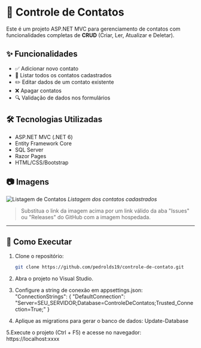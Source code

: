# 📇 Controle de Contatos

Este é um projeto ASP.NET MVC para gerenciamento de contatos com funcionalidades completas de **CRUD** (Criar, Ler, Atualizar e Deletar).

## ✨ Funcionalidades

- ✅ Adicionar novo contato
- 📄 Listar todos os contatos cadastrados
- ✏️ Editar dados de um contato existente
- ❌ Apagar contatos
- 🔍 Validação de dados nos formulários

## 🛠️ Tecnologias Utilizadas

- ASP.NET MVC (.NET 6)
- Entity Framework Core
- SQL Server
- Razor Pages
- HTML/CSS/Bootstrap

## 📷 Imagens

![Listagem de Contatos](https://github.com/pedrolds19/controle-de-contato/assets/your-user/listagem.png)
*Listagem dos contatos cadastrados*

> Substitua o link da imagem acima por um link válido da aba "Issues" ou "Releases" do GitHub com a imagem hospedada.

---

## 🚀 Como Executar

1. Clone o repositório:
   ```bash
   git clone https://github.com/pedrolds19/controle-de-contato.git
   ```
2. Abra o projeto no Visual Studio.

3. Configure a string de conexão em appsettings.json:
"ConnectionStrings": {
  "DefaultConnection": "Server=SEU_SERVIDOR;Database=ControleDeContatos;Trusted_Connection=True;"
}

4. Aplique as migrations para gerar o banco de dados:
Update-Database

5.Execute o projeto (Ctrl + F5) e acesse no navegador:
https://localhost:xxxx


